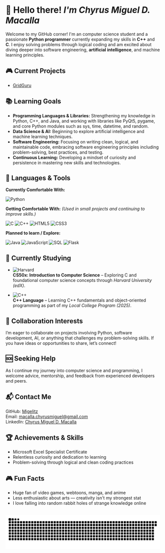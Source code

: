 # 👋 **Hello there!** _I'm Chyrus Miguel D. Macalla_

Welcome to my GitHub corner! I'm an computer science student and a passionate **Python programmer** currently expanding my skills in **C++** and **C**. I enjoy solving problems through logical coding and am excited about diving deeper into software engineering, **artificial intelligence**, and machine learning principles.

## 🎮 **Current Projects**

- [GridGuru](https://github.com/Migelitz/py-sudoku-solver#)

## 📚 **Learning Goals**

- **Programming Languages & Libraries:** Strengthening my knowledge in Python, C++, and Java, and working with libraries like PyQt5, pygame, and core Python modules such as sys, time, datetime, and random.
- **Data Science & AI:** Beginning to explore artificial intelligence and machine learning techniques.
- **Software Engineering:** Focusing on writing clean, logical, and maintainable code, embracing software engineering principles including problem-solving, best practices, and testing.
- **Continuous Learning:** Developing a mindset of curiosity and persistence in mastering new skills and technologies.

## 🧰 Languages & Tools

**Currently Comfortable With:**

![Python](https://img.shields.io/badge/-Python-3776AB?style=for-the-badge&logo=python&logoColor=white)

**Getting Comfortable With:**
*(Used in small projects and continuing to improve skills.)*

![C](https://img.shields.io/badge/-C-A8B9CC?style=for-the-badge&logo=c&logoColor=white)
![C++](https://img.shields.io/badge/-C++-00599C?style=for-the-badge&logo=c%2B%2B&logoColor=white)
![HTML5](https://img.shields.io/badge/-HTML5-E34F26?style=for-the-badge&logo=html5&logoColor=white)
![CSS3](https://img.shields.io/badge/-CSS3-1572B6?style=for-the-badge&logo=css3&logoColor=white)

**Planned to learn / Explore:**

![Java](https://img.shields.io/badge/-Java-007396?style=for-the-badge&logo=java&logoColor=white)
![JavaScript](https://img.shields.io/badge/-JavaScript-F7DF1E?style=for-the-badge&logo=javascript&logoColor=black)
![SQL](https://img.shields.io/badge/-SQL-4479A1?style=for-the-badge&logo=sqlite&logoColor=white)
![Flask](https://img.shields.io/badge/-Flask-000000?style=for-the-badge&logo=flask&logoColor=white)

## 🧠 Currently Studying

- ![Harvard](https://img.shields.io/badge/-Harvard%20CS50x-A51C30?style=for-the-badge&logo=edx&logoColor=white)  
  **CS50x: Introduction to Computer Science** – Exploring C and foundational computer science concepts through *Harvard University (edX)*.

- ![C++](https://img.shields.io/badge/-C++-00599C?style=for-the-badge&logo=c%2B%2B&logoColor=white)  
  **C++ Language** – Learning C++ fundamentals and object-oriented programming as part of my *Local College Program (2025)*.

## 🤝 **Collaboration Interests**

I’m eager to collaborate on projects involving Python, software development, AI, or anything that challenges my problem-solving skills. If you have ideas or opportunities to share, let’s connect!

## 🆘 **Seeking Help**

As I continue my journey into computer science and programming, I welcome advice, mentorship, and feedback from experienced developers and peers.

## 📬 **Contact Me**

GitHub: [Migelitz](https://github.com/Migelitz)  
Email: macalla.chyrusmiguel@gmail.com  
LinkedIn: [Chyrus Miguel D. Macalla](https://www.linkedin.com/in/chyrus-miguel-d-macalla)  

## 🏆 **Achievements & Skills**

- Microsoft Excel Specialist Certificate  
- Relentless curiosity and dedication to learning  
- Problem-solving through logical and clean coding practices

## 🎮 **Fun Facts**

- Huge fan of video games, webtoons, manga, and anime  
- Less enthusiastic about arts — creativity isn't my strongest stat  
- I love falling into random rabbit holes of strange knowledge online

<br clear="both">

<img src="https://raw.githubusercontent.com/migelitz/migelitz/output/snake.svg" alt="Snake animation" />
